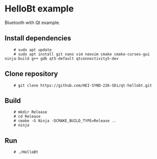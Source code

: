 # HelloBt example

Bluetooth with Qt example.


## Install dependencies

        # sudo apt update
        # sudo apt install git nano vim neovim cmake cmake-curses-gui ninja-build g++ gdb qt5-default qtconnectivity5-dev
    
    
## Clone repository

        # git clone https://github.com/HEI-SYND-226-SDi/qt-hellobt.git


## Build

        # mkdir Release
        # cd Release
        # cmake -G Ninja -DCMAKE_BUILD_TYPE=Release ..
        # ninja
        
        
## Run

        # ./HelloBt
        
